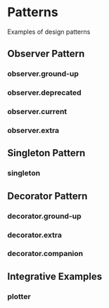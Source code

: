 # Patterns
Examples of design patterns

## Observer Pattern

### observer.ground-up

### observer.deprecated

### observer.current

### observer.extra

## Singleton Pattern

### singleton

## Decorator Pattern

### decorator.ground-up

### decorator.extra

### decorator.companion

## Integrative Examples

### plotter
